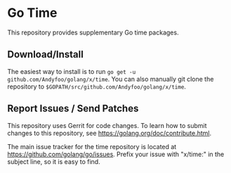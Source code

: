 # Go Time

This repository provides supplementary Go time packages.

## Download/Install

The easiest way to install is to run `go get -u github.com/Andyfoo/golang/x/time`. You can
also manually git clone the repository to `$GOPATH/src/github.com/Andyfoo/golang/x/time`.

## Report Issues / Send Patches

This repository uses Gerrit for code changes. To learn how to submit changes to
this repository, see https://golang.org/doc/contribute.html.

The main issue tracker for the time repository is located at
https://github.com/golang/go/issues. Prefix your issue with "x/time:" in the
subject line, so it is easy to find.
